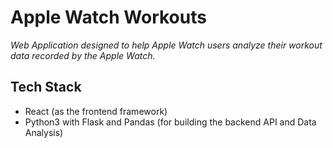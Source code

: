 # Apple Watch Workouts

*Web Application designed to help Apple Watch users analyze their workout data recorded by the Apple Watch.*

## Tech Stack

* React (as the frontend framework)
* Python3 with Flask and Pandas (for building the backend API and Data Analysis)
